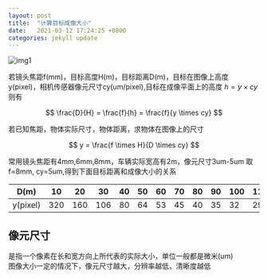```yaml
---
layout: post
title:  "计算目标成像大小"
date:   2021-03-12 17:24:25 +0800
categories: jekyll update
---
```

<head>
    <script src="https://cdn.mathjax.org/mathjax/latest/MathJax.js?config=TeX-AMS-MML_HTMLorMML" type="text/javascript"></script>
    <script type="text/x-mathjax-config">
        MathJax.Hub.Config({
            tex2jax: {
            skipTags: ['script', 'noscript', 'style', 'textarea', 'pre'],
            inlineMath: [['$','$']]
            }
        });
    </script>
</head>

![img1]({{site.usr}}/img/0312.png)

若镜头焦距f(mm)，目标高度H(m)，目标距离D(m)，目标在图像上高度y(pixel)，相机传感器像元尺寸cy(um/pixel),目标在成像平面上的高度 $h = y \times cy$ 则有    

$$
\frac{D}{H} = \frac{f}{h} = \frac{f}{y \times cy}
$$

若已知焦距，物体实际尺寸，物体距离，求物体在图像上的尺寸  

$$
y = \frac{f \times H}{D \times cy}
$$

常用镜头焦距有4mm,6mm,8mm，车辆实际宽高有2m，像元尺寸3um-5um
取f=8mm, cy=5um,得到下面目标距离和成像大小的关系


|D(m)|10|20|30|40|50|60|70|80|90|100|110|120|130|140|150|
|-|-|-|-|-|-|-|-|-|-|-|-|-|-|-|-|
|y(pixel)|320|160|106|80|64|53|45|40|35|32|29|26|24|22|21|


## 像元尺寸

是指一个像素在长和宽方向上所代表的实际大小，单位一般都是微米(um)   
图像大小一定的情况下，像元尺寸越大，分辨率越低，清晰度越低